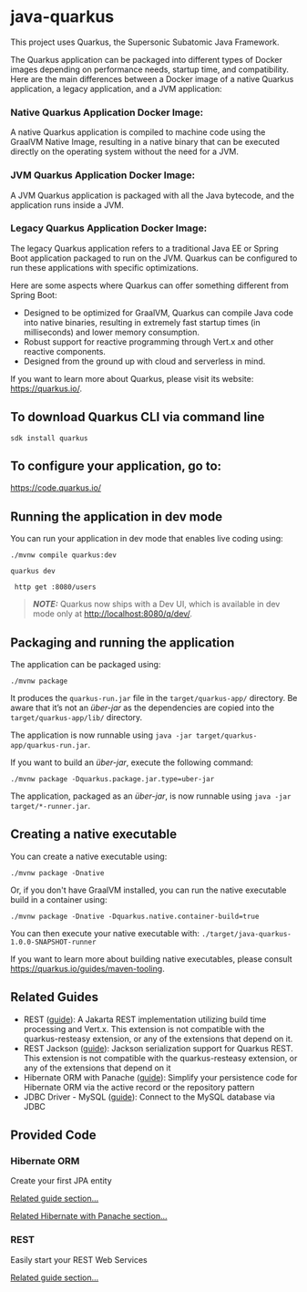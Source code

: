 # java-quarkus

This project uses Quarkus, the Supersonic Subatomic Java Framework.

<p>The Quarkus application can be packaged into different types of Docker images depending on performance needs, startup 
time, and compatibility. Here are the main differences between a Docker image of a native Quarkus application, a legacy 
application, and a JVM application: </p>

### Native Quarkus Application Docker Image:
<p>A native Quarkus application is compiled to machine code using the GraalVM Native Image, resulting in a native binary 
that can be executed directly on the operating system without the need for a JVM.</p>

### JVM Quarkus Application Docker Image:
<p>A JVM Quarkus application is packaged with all the Java bytecode, and the application runs inside a JVM.</p>

### Legacy Quarkus Application Docker Image:
<p>The legacy Quarkus application refers to a traditional Java EE or Spring Boot application packaged to run on the JVM. 
Quarkus can be configured to run these applications with specific optimizations.</p>

<p>Here are some aspects where Quarkus can offer something different from Spring Boot:</p>

- Designed to be optimized for GraalVM, Quarkus can compile Java code into native binaries, resulting in extremely fast startup times (in milliseconds) and lower memory consumption.
- Robust support for reactive programming through Vert.x and other reactive components.
- Designed from the ground up with cloud and serverless in mind.

If you want to learn more about Quarkus, please visit its website: <https://quarkus.io/>.

## To download Quarkus CLI via command line

```shell script
sdk install quarkus
```

## To configure your application, go to:
<https://code.quarkus.io/>

## Running the application in dev mode

You can run your application in dev mode that enables live coding using:

```shell script
./mvnw compile quarkus:dev
```

```shell script
quarkus dev
```

```shell
 http get :8080/users
```

> **_NOTE:_**  Quarkus now ships with a Dev UI, which is available in dev mode only at <http://localhost:8080/q/dev/>.

## Packaging and running the application

The application can be packaged using:

```shell script
./mvnw package
```

It produces the `quarkus-run.jar` file in the `target/quarkus-app/` directory.
Be aware that it’s not an _über-jar_ as the dependencies are copied into the `target/quarkus-app/lib/` directory.

The application is now runnable using `java -jar target/quarkus-app/quarkus-run.jar`.

If you want to build an _über-jar_, execute the following command:

```shell script
./mvnw package -Dquarkus.package.jar.type=uber-jar
```

The application, packaged as an _über-jar_, is now runnable using `java -jar target/*-runner.jar`.

## Creating a native executable

You can create a native executable using:

```shell script
./mvnw package -Dnative
```

Or, if you don't have GraalVM installed, you can run the native executable build in a container using:

```shell script
./mvnw package -Dnative -Dquarkus.native.container-build=true
```

You can then execute your native executable with: `./target/java-quarkus-1.0.0-SNAPSHOT-runner`

If you want to learn more about building native executables, please consult <https://quarkus.io/guides/maven-tooling>.

## Related Guides

- REST ([guide](https://quarkus.io/guides/rest)): A Jakarta REST implementation utilizing build time processing and Vert.x. This extension is not compatible with the quarkus-resteasy extension, or any of the extensions that depend on it.
- REST Jackson ([guide](https://quarkus.io/guides/rest#json-serialisation)): Jackson serialization support for Quarkus REST. This extension is not compatible with the quarkus-resteasy extension, or any of the extensions that depend on it
- Hibernate ORM with Panache ([guide](https://quarkus.io/guides/hibernate-orm-panache)): Simplify your persistence code for Hibernate ORM via the active record or the repository pattern
- JDBC Driver - MySQL ([guide](https://quarkus.io/guides/datasource)): Connect to the MySQL database via JDBC

## Provided Code

### Hibernate ORM

Create your first JPA entity

[Related guide section...](https://quarkus.io/guides/hibernate-orm)

[Related Hibernate with Panache section...](https://quarkus.io/guides/hibernate-orm-panache)


### REST

Easily start your REST Web Services

[Related guide section...](https://quarkus.io/guides/getting-started-reactive#reactive-jax-rs-resources)
